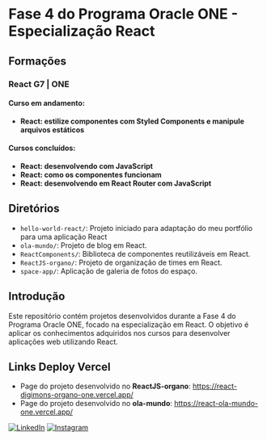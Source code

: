 # Fase 4 do Programa Oracle ONE - Especialização React

## Formações

### React G7 | ONE

#### Curso em andamento:

- **React: estilize componentes com Styled Components e manipule arquivos estáticos**

#### Cursos concluídos:

- **React: desenvolvendo com JavaScript**
- **React: como os componentes funcionam**
- **React: desenvolvendo em React Router com JavaScript**

## Diretórios

- `hello-world-react/`: Projeto iniciado para adaptação do meu portfólio para uma aplicação React
- `ola-mundo/`: Projeto de blog em React.
- `ReactComponents/`: Biblioteca de componentes reutilizáveis em React.
- `ReactJS-organo/`: Projeto de organização de times em React.
- `space-app/`: Aplicação de galeria de fotos do espaço.

## Introdução

Este repositório contém projetos desenvolvidos durante a Fase 4 do Programa Oracle ONE, focado na especialização em React. O objetivo é aplicar os conhecimentos adquiridos nos cursos para desenvolver aplicações web utilizando React.

## Links Deploy Vercel

- Page do projeto desenvolvido no **ReactJS-organo**: https://react-digimons-organo-one.vercel.app/
- Page do projeto desenvolvido no **ola-mundo**: https://react-ola-mundo-one.vercel.app/

[![LinkedIn](https://img.shields.io/badge/linkedin-%230077B5.svg?style=for-the-badge&logo=linkedin&logoColor=white)](https://linkedin.com/in/lucas-dickmann)
[![Instagram](https://img.shields.io/badge/Instagram-%23E4405F.svg?style=for-the-badge&logo=Instagram&logoColor=white)](https://instagram.com/luksdickmann)
